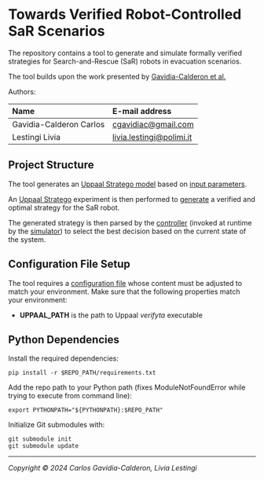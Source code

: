 Towards Verified Robot-Controlled SaR Scenarios
===============================================

The repository contains a tool to generate and simulate formally verified strategies for Search-and-Rescue (SaR) robots in evacuation scenarios.

The tool builds upon the work presented by [Gavidia-Calderon et al.][paper1]

Authors:

| Name                    | E-mail address           |
|:------------------------|:-------------------------|
| Gavidia-Calderon Carlos | cgavidiac@gmail.com      |
| Lestingi Livia          | livia.lestingi@polimi.it |

Project Structure
-----------

The tool generates an [Uppaal Stratego model](stratego_generator/it/polimi/mgrs/model_mgr.py) based on [input parameters](stratego_generator/it/polimi/mgrs/param_mgr.py).

An [Uppaal Stratego][stratego] experiment is then performed to [generate](stratego_generator/it/polimi/mgrs/strategy_mgr.py) a verified and optimal strategy for the SaR robot. 

The generated strategy is then parsed by the [controller](stratego_generator/it/polimi/controllers/test_controller.py) (invoked at runtime by the [simulator](impact2.10.7)) to select the best decision based on the current state of the system. 

Configuration File Setup
-----------

The tool requires a [configuration file](stratego_generator/resources/config/config.ini) whose content must be adjusted to match your
environment. Make sure that the following properties match your environment:

- **UPPAAL_PATH** is the path to Uppaal *verifyta* executable

Python Dependencies
-----------

Install the required dependencies:

	pip install -r $REPO_PATH/requirements.txt

Add the repo path to your Python path (fixes ModuleNotFoundError while trying to execute from command line):

	export PYTHONPATH="${PYTHONPATH}:$REPO_PATH"

Initialize Git submodules with:

	git submodule init
	git submodule update

---

*Copyright &copy; 2024 Carlos Gavidia-Calderon, Livia Lestingi*

[paper1]: https://doi.org/10.1145/3510455.3512791

[uppaal]: https://uppaal.org/

[stratego]: https://people.cs.aau.dk/~marius/stratego/